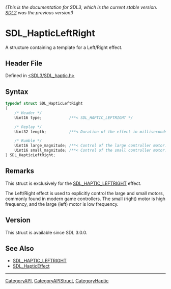 ###### (This is the documentation for SDL3, which is the current stable version. [SDL2](https://wiki.libsdl.org/SDL2/) was the previous version!)
# SDL_HapticLeftRight

A structure containing a template for a Left/Right effect.

## Header File

Defined in [<SDL3/SDL_haptic.h>](https://github.com/libsdl-org/SDL/blob/main/include/SDL3/SDL_haptic.h)

## Syntax

```c
typedef struct SDL_HapticLeftRight
{
    /* Header */
    Uint16 type;            /**< SDL_HAPTIC_LEFTRIGHT */

    /* Replay */
    Uint32 length;          /**< Duration of the effect in milliseconds. */

    /* Rumble */
    Uint16 large_magnitude; /**< Control of the large controller motor. */
    Uint16 small_magnitude; /**< Control of the small controller motor. */
} SDL_HapticLeftRight;
```

## Remarks

This struct is exclusively for the
[SDL_HAPTIC_LEFTRIGHT](SDL_HAPTIC_LEFTRIGHT) effect.

The Left/Right effect is used to explicitly control the large and small
motors, commonly found in modern game controllers. The small (right) motor
is high frequency, and the large (left) motor is low frequency.

## Version

This struct is available since SDL 3.0.0.

## See Also

- [SDL_HAPTIC_LEFTRIGHT](SDL_HAPTIC_LEFTRIGHT)
- [SDL_HapticEffect](SDL_HapticEffect)

----
[CategoryAPI](CategoryAPI), [CategoryAPIStruct](CategoryAPIStruct), [CategoryHaptic](CategoryHaptic)

